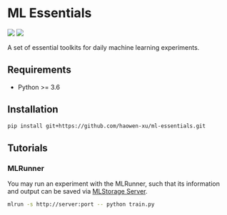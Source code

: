 # ML Essentials

[![](https://github.com/haowen-xu/ml-essentials/workflows/UnitTest/badge.svg?branch=master)](https://github.com/haowen-xu/ml-essentials/actions)
[![](https://coveralls.io/repos/github/haowen-xu/ml-essentials/badge.svg?branch=master)](https://coveralls.io/github/haowen-xu/ml-essentials?branch=master)

A set of essential toolkits for daily machine learning experiments.

## Requirements

* Python >= 3.6

## Installation

```bash
pip install git+https://github.com/haowen-xu/ml-essentials.git
``` 

## Tutorials

### MLRunner

You may run an experiment with the MLRunner, such that its information and output
can be saved via [MLStorage Server](https://github.com/haowen-xu/mlstorage-server).

```bash
mlrun -s http://server:port -- python train.py
```

